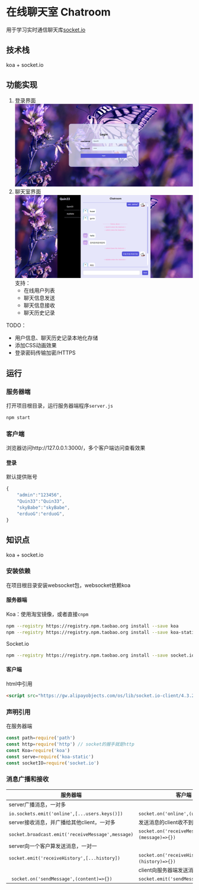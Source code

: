 # 在线聊天室 Chatroom
用于学习实时通信聊天库[socket.io](https://socket.io/)

## 技术栈
koa + socket.io

## 功能实现
1. 登录界面
   ![](login.png)
2. 聊天室界面
   ![](charroom.png)
   支持：
   - 在线用户列表
   - 聊天信息发送
   - 聊天信息接收
   - 聊天历史记录

TODO：
- 用户信息、聊天历史记录本地化存储
- 添加CSS动画效果
- 登录密码传输加密/HTTPS

## 运行
### 服务器端
打开项目根目录，运行服务器端程序`server.js` 
``` sh
npm start
```
### 客户端
浏览器访问http://127.0.0.1:3000/，多个客户端访问查看效果

#### 登录
默认提供账号
``` js
{
    "admin":"123456",
    "Quin33":"Quin33",
    "skyBabe":"skyBabe",
    "erduoG":"erduoG",
}
```

## 知识点

koa + socket.io

### 安装依赖

在项目根目录安装websocket包，websocket依赖koa

#### 服务器端

Koa：使用淘宝镜像，或者直接`cnpm`

```sh
npm --registry https://registry.npm.taobao.org install --save koa
npm --registry https://registry.npm.taobao.org install --save koa-static
```

Socket.io

``` sh
npm --registry https://registry.npm.taobao.org install --save socket.io
```

#### 客户端

 html中引用    

 ``` html
 <script src="https://gw.alipayobjects.com/os/lib/socket.io-client/4.3.2/dist/socket.io.js"></script>
 ```

### 声明引用

在服务器端

``` js
const path=require('path')
const http=require('http') // socket的握手就是http
const Koa=require('koa')
const serve=require('koa-static')
const socketIO=require('socket.io')
```

### 消息广播和接收

| 服务器端                                            | 客户端                                           |
| --------------------------------------------------- | ------------------------------------------------ |
| server广播消息，一对多                              |                                                  |
| `io.sockets.emit('online',[...users.keys()])  `     | `socket.on('online',(users)=>{})  `              |
| server接收消息，并广播给其他client，一对多          | 发送消息的client收不到！                         |
| `socket.broadcast.emit('receiveMessage',message)  ` | `socket.on('receiveMessage',(message)=>{})  `    |
| server向一个客户算发送消息，一对一                  |                                                  |
| `socket.emit('receiveHistory',[...history])  `      | `socket.on('receiveHistory',(history)=>{})     ` |
|                                                     | client向服务器端发送消息，一对一                 |
| `  socket.on('sendMessage',(content)=>{})  `        | `socket.emit('sendMessage',content)     `        |
